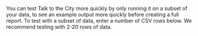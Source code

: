 You can test Talk to the City more quickly by only running it on a subset of your data, to see an example output more quickly before creating a full report. To test with a subset of data, enter a number of CSV rows below. We recommend testing with 2-20 rows of data.